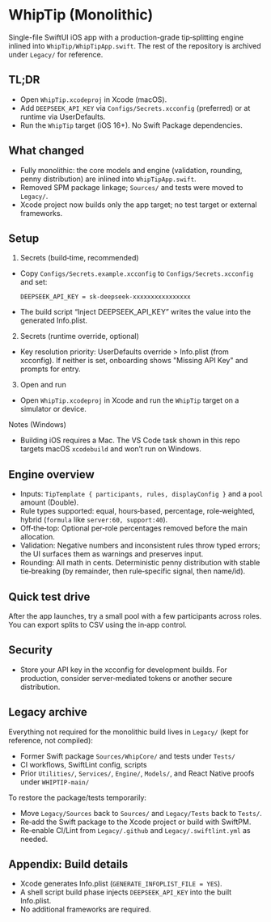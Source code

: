 # WhipTip (Monolithic)

Single-file SwiftUI iOS app with a production-grade tip‑splitting engine inlined into `WhipTip/WhipTipApp.swift`. The rest of the repository is archived under `Legacy/` for reference.

## TL;DR
- Open `WhipTip.xcodeproj` in Xcode (macOS).
- Add `DEEPSEEK_API_KEY` via `Configs/Secrets.xcconfig` (preferred) or at runtime via UserDefaults.
- Run the `WhipTip` target (iOS 16+). No Swift Package dependencies.

## What changed
- Fully monolithic: the core models and engine (validation, rounding, penny distribution) are inlined into `WhipTipApp.swift`.
- Removed SPM package linkage; `Sources/` and tests were moved to `Legacy/`.
- Xcode project now builds only the app target; no test target or external frameworks.

## Setup
1) Secrets (build‑time, recommended)
- Copy `Configs/Secrets.example.xcconfig` to `Configs/Secrets.xcconfig` and set:
  ```
  DEEPSEEK_API_KEY = sk-deepseek-xxxxxxxxxxxxxxxx
  ```
- The build script “Inject DEEPSEEK_API_KEY” writes the value into the generated Info.plist.

2) Secrets (runtime override, optional)
- Key resolution priority: UserDefaults override > Info.plist (from xcconfig). If neither is set, onboarding shows "Missing API Key" and prompts for entry.

3) Open and run
- Open `WhipTip.xcodeproj` in Xcode and run the `WhipTip` target on a simulator or device.

Notes (Windows)
- Building iOS requires a Mac. The VS Code task shown in this repo targets macOS `xcodebuild` and won’t run on Windows.

## Engine overview
- Inputs: `TipTemplate { participants, rules, displayConfig }` and a `pool` amount (Double).
- Rule types supported: equal, hours‑based, percentage, role‑weighted, hybrid (`formula` like `server:60, support:40`).
- Off‑the‑top: Optional per‑role percentages removed before the main allocation.
- Validation: Negative numbers and inconsistent rules throw typed errors; the UI surfaces them as warnings and preserves input.
- Rounding: All math in cents. Deterministic penny distribution with stable tie‑breaking (by remainder, then rule‑specific signal, then name/id).

## Quick test drive
After the app launches, try a small pool with a few participants across roles. You can export splits to CSV using the in‑app control.

## Security
- Store your API key in the xcconfig for development builds. For production, consider server‑mediated tokens or another secure distribution.

## Legacy archive
Everything not required for the monolithic build lives in `Legacy/` (kept for reference, not compiled):
- Former Swift package `Sources/WhipCore/` and tests under `Tests/`
- CI workflows, SwiftLint config, scripts
- Prior `Utilities/`, `Services/`, `Engine/`, `Models/`, and React Native proofs under `WHIPTIP-main/`

To restore the package/tests temporarily:
- Move `Legacy/Sources` back to `Sources/` and `Legacy/Tests` back to `Tests/`.
- Re‑add the Swift package to the Xcode project or build with SwiftPM.
- Re‑enable CI/Lint from `Legacy/.github` and `Legacy/.swiftlint.yml` as needed.

## Appendix: Build details
- Xcode generates Info.plist (`GENERATE_INFOPLIST_FILE = YES`).
- A shell script build phase injects `DEEPSEEK_API_KEY` into the built Info.plist.
- No additional frameworks are required.

